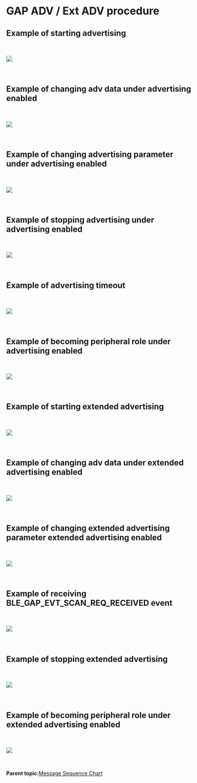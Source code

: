 # GAP ADV / Ext ADV procedure

## Example of starting advertising

<br />

![](GUID-1D45108A-89D1-488F-9C09-7B574B2157EF-low.png)

<br />

## Example of changing adv data under advertising enabled

<br />

![](GUID-C2613FC1-83ED-42E8-9DC2-9DB09D21B340-low.png)

<br />

## Example of changing advertising parameter under advertising enabled

<br />

![](GUID-D18B2E21-5091-454E-B2A5-5DC590BF249E-low.png)

<br />

## Example of stopping advertising under advertising enabled

<br />

![](GUID-B583CF5C-DE8C-48CF-9553-CDD59692C8F5-low.png)

<br />

## Example of advertising timeout

<br />

![](GUID-6E121CE4-FB3A-4D08-8C98-7BE6DB2E0258-low.png)

<br />

## Example of becoming peripheral role under advertising enabled

<br />

![](GUID-7B1EAAE9-8328-4D49-B9C0-126543FAEFA5-low.png)

<br />

## Example of starting extended advertising

<br />

![](GUID-54F9550C-7F11-4040-A907-DB518ED5F42C-low.png)

<br />

## Example of changing adv data under extended advertising enabled

<br />

![](GUID-784C67E0-E036-4F65-8F0A-AA8C5D1588E6-low.png)

<br />

## Example of changing extended advertising parameter extended advertising enabled

<br />

![](GUID-64FD7566-B9E5-46E7-ACB9-CFE966F90B61-low.png)

<br />

## Example of receiving BLE\_GAP\_EVT\_SCAN\_REQ\_RECEIVED event

<br />

![](GUID-7C340F5C-6805-4AD4-8E64-F56CD982E250-low.png)

<br />

## Example of stopping extended advertising

<br />

![](GUID-A114A909-8ABC-4654-B25D-50386E1481F4-low.png)

<br />

## Example of becoming peripheral role under extended advertising enabled

<br />

![](GUID-8F73B113-043B-45E0-8FED-6A25B45FC802-low.png)

<br />

**Parent topic:**[Message Sequence Chart](GUID-30D405B5-0472-4B35-AD01-4DDF330F3091.md)

